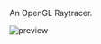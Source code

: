 An OpenGL Raytracer.


<img src='http://s13.postimage.org/71nk0vncn/preview.jpg' alt='preview' border='0' />